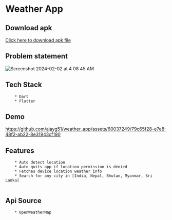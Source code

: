 # Weather App

## Download apk
<a href="https://github.com/ajayg51/weather_app/raw/main/github-apk/app-release.apk">Click here to download apk file</a>


## Problem statement 
![Screenshot 2024-02-02 at 4 08 45 AM](https://github.com/ajayg51/weather_app/assets/60037249/3529aee3-d997-4ef6-9d33-aca10c4375a1)


## Tech Stack
```
    * Dart
    * Flutter

```

## Demo


https://github.com/ajayg51/weather_app/assets/60037249/79c65f28-e7e8-48f2-ab22-8e31943cf190






## Features
```
    * Auto detect location
    * Auto quits app if location permission is denied
    * Fetches device location weather info
    * Search for any city in [India, Nepal, Bhutan, Myanmar, Sri Lanka]
    
```

## Api Source

```
    * OpenWeatherMap
```

